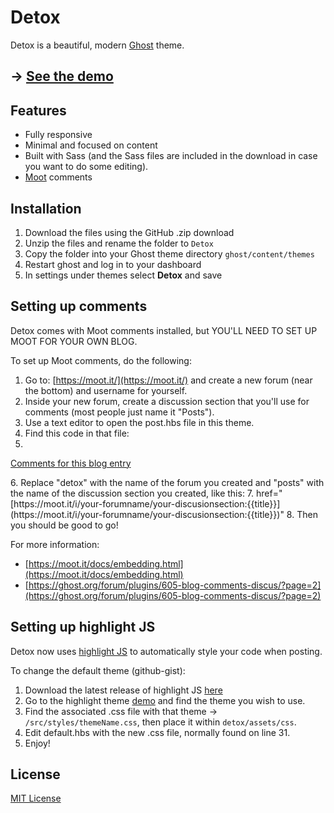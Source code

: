 # Detox
Detox is a beautiful, modern [Ghost](http://www.ghost.org) theme.

## → [See the demo](http://www.jrdnbwmn.com/blueberry/detox/lunch/)
## Features
- Fully responsive
- Minimal and focused on content
- Built with Sass (and the Sass files are included in the download in case you want to do some editing).
- [Moot](https://moot.it/) comments

## Installation
1. Download the files using the GitHub .zip download
2. Unzip the files and rename the folder to `Detox`
3. Copy the folder into your Ghost theme directory `ghost/content/themes`
4. Restart ghost and log in to your dashboard
5. In settings under themes select **Detox** and save

## Setting up comments
Detox comes with Moot comments installed, but YOU'LL NEED TO SET UP MOOT FOR YOUR OWN BLOG.

To set up Moot comments, do the following:
1. Go to: [https://moot.it/](https://moot.it/) and create a new forum (near the bottom) and username for yourself.
2. Inside your new forum, create a discussion section that you'll use for comments (most people just name it "Posts").
3. Use a text editor to open the post.hbs file in this theme.
4. Find this code in that file:
5. <section id="comments">
 <a class="moot"
     title="{{title}}"
     href="https://moot.it/i/detox/posts:{{title}}">
     Comments for this blog entry
 </a>
</section>
6. Replace "detox" with the name of the forum you created and "posts" with the name of the discussion section you created, like this:
7. href="[https://moot.it/i/your-forumname/your-discusionsection:{{title}}](https://moot.it/i/your-forumname/your-discusionsection:{{title}})"
8. Then you should be good to go!

For more information:
- [https://moot.it/docs/embedding.html](https://moot.it/docs/embedding.html)
- [https://ghost.org/forum/plugins/605-blog-comments-discus/?page=2](https://ghost.org/forum/plugins/605-blog-comments-discus/?page=2)

## Setting up highlight JS
Detox now uses [highlight JS](https://highlightjs.org/) to automatically style your code when posting.

To change the default theme (github-gist):
1. Download the latest release of highlight JS [here](https://github.com/isagalaev/highlight.js)
2. Go to the highlight theme [demo](https://highlightjs.org/static/demo/) and find the theme you wish to use.
3. Find the associated .css file with that theme -> `/src/styles/themeName.css`, then place it within `detox/assets/css`.
4. Edit default.hbs with the new .css file, normally found on line 31.
5. Enjoy!

## License
[MIT License](http://oswaldoacauan.mit-license.org/)
